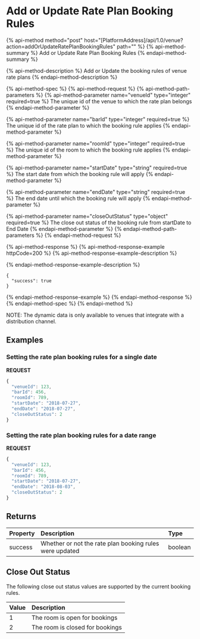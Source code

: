 # Add or Update Rate Plan Booking Rules

{% api-method method="post" host="\[PlatformAddress\]/api/1.0/venue?action=addOrUpdateRatePlanBookingRules" path="" %}
{% api-method-summary %}
Add or Update Rate Plan Booking Rules
{% endapi-method-summary %}

{% api-method-description %}
Add or Update the booking rules of venue rate plans
{% endapi-method-description %}

{% api-method-spec %}
{% api-method-request %}
{% api-method-path-parameters %}
{% api-method-parameter name="venueId" type="integer" required=true %}
The unique id of the venue to which the rate plan belongs
{% endapi-method-parameter %}

{% api-method-parameter name="barId" type="integer" required=true %}
The unique id of the rate plan to which the booking rule applies
{% endapi-method-parameter %}

{% api-method-parameter name="roomId" type="integer" required=true %}
The unique id of the room to which the booking rule applies
{% endapi-method-parameter %}

{% api-method-parameter name="startDate" type="string" required=true %}
The start date from which the booking rule will apply
{% endapi-method-parameter %}

{% api-method-parameter name="endDate" type="string" required=true %}
The end date until which the booking rule will apply
{% endapi-method-parameter %}

{% api-method-parameter name="closeOutStatus" type="object" required=true %}
The close out status of the booking rule from startDate to End Date
{% endapi-method-parameter %}
{% endapi-method-path-parameters %}
{% endapi-method-request %}

{% api-method-response %}
{% api-method-response-example httpCode=200 %}
{% api-method-response-example-description %}

{% endapi-method-response-example-description %}

```text
{
  "success": true
}
```
{% endapi-method-response-example %}
{% endapi-method-response %}
{% endapi-method-spec %}
{% endapi-method %}

NOTE: The dynamic data is only available to venues that integrate with a distribution channel.

## Examples

### Setting the rate plan booking rules for a single date

**REQUEST**

```javascript
{
  "venueId": 123,
  "barId": 456,
  "roomId": 789,
  "startDate": "2018-07-27",
  "endDate": "2018-07-27",
  "closeOutStatus": 2  
}
```

### Setting the rate plan booking rules for a date range

**REQUEST**

```javascript
{
  "venueId": 123,
  "barId": 456,
  "roomId": 789,
  "startDate": "2018-07-27",
  "endDate": "2018-08-03",
  "closeOutStatus": 2  
}
```

## Returns

| Property | Description | Type |
| :--- | :--- | :--- |
| success | Whether or not the rate plan booking rules were updated | boolean |

## Close Out Status

The following close out status values are supported by the current booking rules.

| Value | Description |
| :--- | :--- |
| 1 | The room is open for bookings |
| 2 | The room is closed for bookings |

